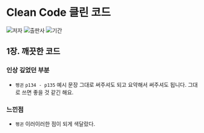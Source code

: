 # Clean Code 클린 코드

![저자](https://img.shields.io/badge/%EC%A0%80%EC%9E%90-%EB%A1%9C%EB%B2%84%ED%8A%B8%20C.%20%EB%A7%88%ED%8B%B4-e76f51?style=for-the-badge) ![출판사](https://img.shields.io/badge/%EC%B6%9C%ED%8C%90%EC%82%AC-%EC%9D%B8%EC%82%AC%EC%9D%B4%ED%8A%B8-faa307?style=for-the-badge) ![기간](https://img.shields.io/badge/%EA%B8%B0%EA%B0%84-2022.02.15%20~-52b788?style=for-the-badge)

## 1장. 깨끗한 코드

### 인상 깊었던 부분

- `펭귄` `p134 - p135` 예시 문장 그대로 써주셔도 되고 요약해서 써주셔도 됩니다. 그대로 쓰면 좋을 것 같긴 해요.

### 느낀점

- `펭귄` 이러이러한 점이 되게 색달랐다.
